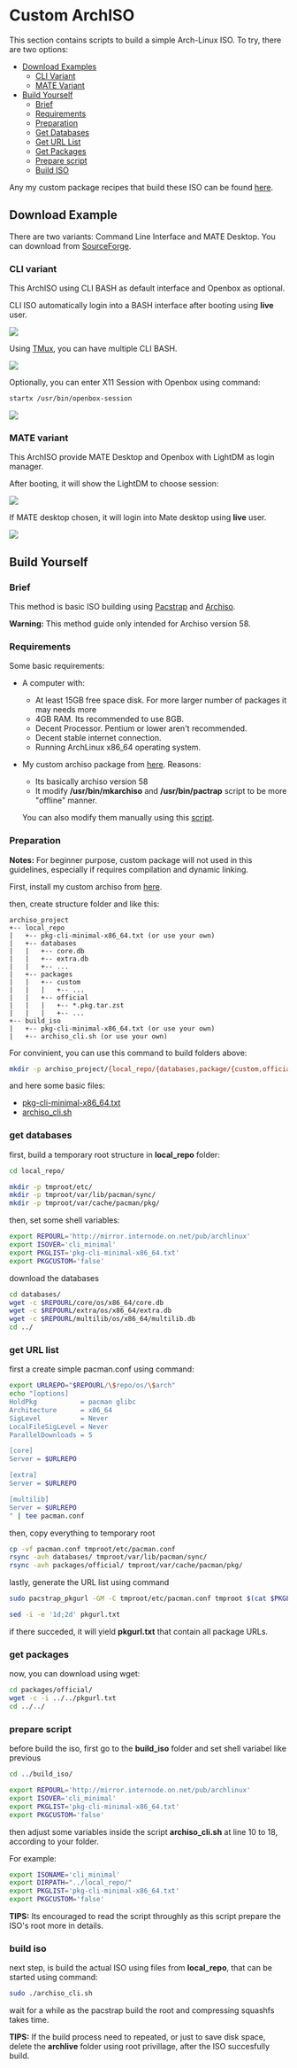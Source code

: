 # Custom ArchISO

This section contains scripts to build a simple Arch-Linux ISO.
To try, there are two options:
- [Download Examples](#download-example)
    + [CLI Variant](#cli-variant)
    + [MATE Variant](#mate-variant)
- [Build Yourself](#build-yourself)
	+ [Brief](#brief)
	+ [Requirements](#requirements)
	+ [Preparation](#preparation)
	+ [Get Databases](#get-databases)
	+ [Get URL List](#get-url-list)
	+ [Get Packages](#get-packages)
    + [Prepare script](#prepare-script)
    + [Build ISO](#build-iso)

Any my custom package recipes that build these ISO can be found [here](https://github.com/mekatronik-achmadi/archmate/tree/main/pkgbuilds/custom).

## Download Example

There are two variants: Command Line Interface and MATE Desktop.
You can download from [SourceForge](https://sourceforge.net/projects/archlinux-custom-iso/files/archmate/).

### CLI variant

This ArchISO using CLI BASH as default interface and Openbox as optional.

CLI ISO automatically login into a BASH interface after booting using **live** user.

![](screenshots/archcli.png)

Using [TMux](https://github.com/tmux/tmux/wiki), you can have multiple CLI BASH.

![](screenshots/archtmux.png)

Optionally, you can enter X11 Session with Openbox using command:

```sh
startx /usr/bin/openbox-session
```

![](screenshots/archob.png)

### MATE variant

This ArchISO provide MATE Desktop and Openbox with LightDM as login manager.

After booting, it will show the LightDM to choose session:

![](screenshots/archdm.png)

If MATE desktop chosen, it will login into Mate desktop using **live** user.

![](screenshots/archmate.png)

## Build Yourself

### Brief

This method is basic ISO building using [Pacstrap](https://wiki.archlinux.org/title/Pacstrap) and [Archiso](https://wiki.archlinux.org/title/archiso).

**Warning:** This method guide only intended for Archiso version 58.

### Requirements

Some basic requirements:
- A computer with:
	+ At least 15GB free space disk. For more larger number of packages it may needs more
	+ 4GB RAM. Its recommended to use 8GB.
	+ Decent Processor. Pentium or lower aren't recommended.
	+ Decent stable internet connection.
	+ Running ArchLinux x86_64 operating system.
- My custom  archiso package from [here](https://github.com/mekatronik-achmadi/archmate/tree/main/pkgbuilds/custom/archmate-archiso). Reasons:
	+ Its basically archiso version 58
	+ It modify **/usr/bin/mkarchiso** and **/usr/bin/pactrap** script to be more "offline" manner. 
	
	You can also modify them manually using this [script](https://github.com/mekatronik-achmadi/archmate/blob/main/pkgbuilds/custom/archmate-archiso/pacstrap_modify).
	
### Preparation

**Notes:** For beginner purpose, custom package will not used in this guidelines, especially if requires compilation and dynamic linking.

First, install my custom archiso from [here](https://github.com/mekatronik-achmadi/archmate/tree/main/pkgbuilds/custom/archmate-archiso).

then, create structure folder and like this:

```
archiso_project
+-- local_repo
|	+-- pkg-cli-minimal-x86_64.txt (or use your own)
|	+-- databases
|	|	+-- core.db
|	|	+-- extra.db
|	|	+-- ...
|	+-- packages
|	|	+-- custom
|	|	|	+-- ...
|	|	+-- official
|	|	|	+-- *.pkg.tar.zst
|	|	|	+-- ...
+-- build_iso
|	+-- pkg-cli-minimal-x86_64.txt (or use your own)
|	+-- archiso_cli.sh (or use your own)
```

For convinient, you can use this command to build folders above:

```sh
mkdir -p archiso_project/{local_repo/{databases,package/{custom,official}},build_iso}
```

and here some basic files:
- [pkg-cli-minimal-x86_64.txt](https://github.com/mekatronik-achmadi/archmate/blob/main/archiso/cli/pkg-cli-minimal-x86_64.txt)
- [archiso_cli.sh](https://github.com/mekatronik-achmadi/archmate/blob/main/archiso/cli/archiso_cli.sh)

### get databases

first, build a temporary root structure in **local_repo** folder:

```sh
cd local_repo/

mkdir -p tmproot/etc/
mkdir -p tmproot/var/lib/pacman/sync/
mkdir -p tmproot/var/cache/pacman/pkg/
```

then, set some shell variables:

```sh
export REPOURL='http://mirror.internode.on.net/pub/archlinux' 
export ISOVER='cli_minimal'
export PKGLIST='pkg-cli-minimal-x86_64.txt'
export PKGCUSTOM='false'
```

download the databases

```sh
cd databases/
wget -c $REPOURL/core/os/x86_64/core.db
wget -c $REPOURL/extra/os/x86_64/extra.db
wget -c $REPOURL/multilib/os/x86_64/multilib.db
cd ../
```

### get URL list

first a create simple pacman.conf using command:

```sh
export URLREPO="$REPOURL/\$repo/os/\$arch"
echo "[options]
HoldPkg           = pacman glibc
Architecture      = x86_64
SigLevel          = Never
LocalFileSigLevel = Never
ParallelDownloads = 5

[core]
Server = $URLREPO

[extra]
Server = $URLREPO

[multilib]
Server = $URLREPO
" | tee pacman.conf
```

then, copy everything to temporary root

```sh
cp -vf pacman.conf tmproot/etc/pacman.conf
rsync -avh databases/ tmproot/var/lib/pacman/sync/
rsync -avh packages/official/ tmproot/var/cache/pacman/pkg/
```

lastly, generate the URL list using command

```sh
sudo pacstrap_pkgurl -GM -C tmproot/etc/pacman.conf tmproot $(cat $PKGLIST) > pkgurl.txt

sed -i -e '1d;2d' pkgurl.txt
```

if there succeded, it will yield **pkgurl.txt** that contain all package URLs.

### get packages

now, you can download using wget:

```sh
cd packages/official/
wget -c -i ../../pkgurl.txt
cd ../../
```

### prepare script

before build the iso, first go to the **build_iso** folder and set shell variabel like previous

```sh
cd ../build_iso/

export REPOURL='http://mirror.internode.on.net/pub/archlinux' 
export ISOVER='cli_minimal'
export PKGLIST='pkg-cli-minimal-x86_64.txt'
export PKGCUSTOM='false'
```

then adjust some variables inside the script **archiso_cli.sh**  at line 10 to 18, according to your folder. 

For example:

```sh
export ISONAME='cli_minimal'
export DIRPATH="../local_repo/"
export PKGLIST='pkg-cli-minimal-x86_64.txt'
export PKGCUSTOM='false'
```

**TIPS:** Its encouraged to read the script throughly as this script prepare the ISO's root more in details.

### build iso

next step, is build the actual ISO using files from **local_repo**, that can be started using command:

```sh
sudo ./archiso_cli.sh
```

wait for a while as the pacstrap build the root and compressing squashfs takes time.

**TIPS:** If the build process need to repeated, or just to save disk space, delete the **archlive** folder using root privillage, after the ISO succesfully build.
